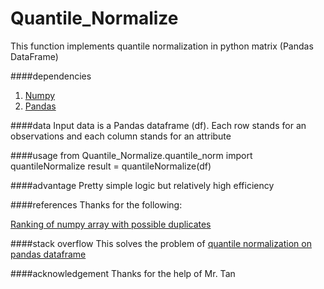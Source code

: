 
Quantile_Normalize
======== 
This function implements quantile normalization in python matrix (Pandas DataFrame)

####dependencies
1. [Numpy](http://www.numpy.org/)
2. [Pandas](http://pandas.pydata.org/pandas-docs/stable/install.html)

####data
Input data is a Pandas dataframe (df).
Each row stands for an observations and each column stands for an attribute

####usage
    from Quantile_Normalize.quantile_norm import quantileNormalize
    result = quantileNormalize(df)

####advantage
Pretty simple logic but relatively high efficiency

####references
Thanks for the following:

[Ranking of numpy array with possible duplicates](http://stackoverflow.com/questions/14671013/ranking-of-numpy-array-with-possible-duplicates)

####stack overflow
This solves the problem of [quantile normalization on pandas dataframe](http://stackoverflow.com/questions/37935920/quantile-normalization-on-pandas-dataframe)

####acknowledgement
Thanks for the help of Mr. Tan
